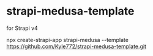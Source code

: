 # strapi-medusa-template

for Strapi v4

npx create-strapi-app strapi-medusa --template https://github.com/Kyle772/strapi-medusa-template.git
